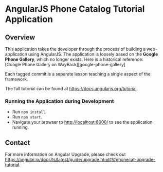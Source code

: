 # AngularJS Phone Catalog Tutorial Application


## Overview

This application takes the developer through the process of building a web-application using
AngularJS. The application is loosely based on the **Google Phone Gallery**, which no longer exists.
Here is a historical reference: [Google Phone Gallery on WayBack][google-phone-gallery]

Each tagged commit is a separate lesson teaching a single aspect of the framework.

The full tutorial can be found at https://docs.angularjs.org/tutorial.


### Running the Application during Development

- Run `npm install`.
- Run `npm start`.
- Navigate your browser to [http://localhost:8000/](http://localhost:8000/) to see the application 
  running.



## Contact

For more information on Angular Upgrade, please check out https://angular.io/docs/ts/latest/guide/upgrade.html#!#phonecat-upgrade-tutorial.

